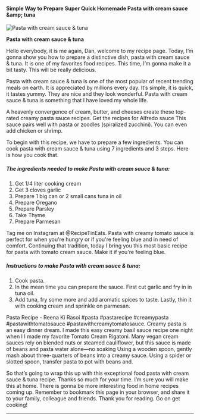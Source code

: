            

#### Simple Way to Prepare Super Quick Homemade Pasta with cream sauce &amp;amp; tuna

![Pasta with cream sauce &amp; tuna](https://img-global.cpcdn.com/recipes/5270b245a8ae52a5/751x532cq70/pasta-with-cream-sauce-tuna-recipe-main-photo.jpg)

**Pasta with cream sauce &amp; tuna**

Hello everybody, it is me again, Dan, welcome to my recipe page. Today, I’m gonna show you how to prepare a distinctive dish, pasta with cream sauce & tuna. It is one of my favorites food recipes. This time, I’m gonna make it a bit tasty. This will be really delicious.

Pasta with cream sauce & tuna is one of the most popular of recent trending meals on earth. It is appreciated by millions every day. It’s simple, it is quick, it tastes yummy. They are nice and they look wonderful. Pasta with cream sauce & tuna is something that I have loved my whole life.

A heavenly convergence of cream, butter, and cheeses create these top-rated creamy pasta sauce recipes. Get the recipes for Alfredo sauce This sauce pairs well with pasta or zoodles (spiralized zucchini). You can even add chicken or shrimp.

To begin with this recipe, we have to prepare a few ingredients. You can cook pasta with cream sauce & tuna using 7 ingredients and 3 steps. Here is how you cook that.

##### The ingredients needed to make Pasta with cream sauce & tuna:

1.  Get 1/4 liter cooking cream
2.  Get 3 cloves garlic
3.  Prepare 1 big can or 2 small cans tuna in oil
4.  Prepare Oregano
5.  Prepare Parsley
6.  Take Thyme
7.  Prepare Parmesan

Tag me on Instagram at @RecipeTinEats. Pasta with creamy tomato sauce is perfect for when you're hungry or if you're feeling blue and in need of comfort. Continuing that tradition, today I bring you this most basic recipe for pasta with tomato cream sauce. Make it if you're feeling blue.

##### Instructions to make Pasta with cream sauce & tuna:

1.  Cook pasta.
2.  In the mean time you can prepare the sauce. First cut garlic and fry in in tuna oil.
3.  Add tuna, fry some more and add aromatic spices to taste. Lastly, thin it with cooking cream and sprinkle on parmesan.

Pasta Recipe - Reena Ki Rasoi #pasta #pastarecipe #creamypasta #pastawithtomatosauce #pastawithcreamytomatosauce. Creamy pasta is an easy dinner dream. I made this easy creamy basil sauce recipe one night when I I made my favorite Tomato Cream Rigatoni. Many vegan cream sauces rely on blended nuts or steamed cauliflower, but this sauce is made of beans and pasta water alone—no soaking Using a wooden spoon, gently mash about three-quarters of beans into a creamy sauce. Using a spider or slotted spoon, transfer pasta to pot with beans and.

So that’s going to wrap this up with this exceptional food pasta with cream sauce & tuna recipe. Thanks so much for your time. I’m sure you will make this at home. There is gonna be more interesting food in home recipes coming up. Remember to bookmark this page in your browser, and share it to your family, colleague and friends. Thank you for reading. Go on get cooking!

* * *